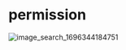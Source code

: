 # permission

![image_search_1696344184751](https://github.com/jabarxz/permission/assets/116131941/9d32a271-f2f1-4043-beed-06a44035d87f)
